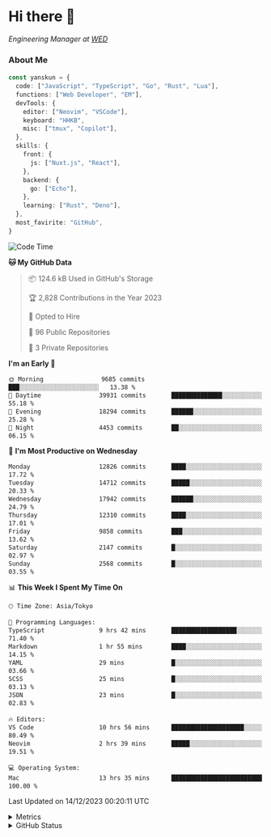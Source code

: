 # Hi there&nbsp;:wave:

<!-- ![Alt text](https://spotify-recently-played-readme.vercel.app/api?user=31kynbuubkiu3r4qh4hjuaglhfay) -->

_Engineering Manager at [WED](https://github.com/wedinc)_

### About Me

```ts
const yanskun = {
  code: ["JavaScript", "TypeScript", "Go", "Rust", "Lua"],
  functions: ["Web Developer", "EM"],
  devTools: {
    editor: ["Neovim", "VSCode"],
    keyboard: "HHKB",
    misc: ["tmux", "Copilot"],
  },
  skills: {
    front: {
      js: ["Nuxt.js", "React"],
    },
    backend: {
      go: ["Echo"],
    },
    learning: ["Rust", "Deno"],
  },
  most_favirite: "GitHub",
}
```

<!--START_SECTION:waka-->
![Code Time](http://img.shields.io/badge/Code%20Time-627%20hrs%2049%20mins-blue)

**🐱 My GitHub Data** 

> 📦 124.6 kB Used in GitHub's Storage 
 > 
> 🏆 2,828 Contributions in the Year 2023
 > 
> 💼 Opted to Hire
 > 
> 📜 96 Public Repositories 
 > 
> 🔑 3 Private Repositories 
 > 
**I'm an Early 🐤** 

```text
🌞 Morning                9685 commits        ███░░░░░░░░░░░░░░░░░░░░░░   13.38 % 
🌆 Daytime                39931 commits       ██████████████░░░░░░░░░░░   55.18 % 
🌃 Evening                18294 commits       ██████░░░░░░░░░░░░░░░░░░░   25.28 % 
🌙 Night                  4453 commits        ██░░░░░░░░░░░░░░░░░░░░░░░   06.15 % 
```
📅 **I'm Most Productive on Wednesday** 

```text
Monday                   12826 commits       ████░░░░░░░░░░░░░░░░░░░░░   17.72 % 
Tuesday                  14712 commits       █████░░░░░░░░░░░░░░░░░░░░   20.33 % 
Wednesday                17942 commits       ██████░░░░░░░░░░░░░░░░░░░   24.79 % 
Thursday                 12310 commits       ████░░░░░░░░░░░░░░░░░░░░░   17.01 % 
Friday                   9858 commits        ███░░░░░░░░░░░░░░░░░░░░░░   13.62 % 
Saturday                 2147 commits        █░░░░░░░░░░░░░░░░░░░░░░░░   02.97 % 
Sunday                   2568 commits        █░░░░░░░░░░░░░░░░░░░░░░░░   03.55 % 
```


📊 **This Week I Spent My Time On** 

```text
🕑︎ Time Zone: Asia/Tokyo

💬 Programming Languages: 
TypeScript               9 hrs 42 mins       ██████████████████░░░░░░░   71.40 % 
Markdown                 1 hr 55 mins        ████░░░░░░░░░░░░░░░░░░░░░   14.15 % 
YAML                     29 mins             █░░░░░░░░░░░░░░░░░░░░░░░░   03.66 % 
SCSS                     25 mins             █░░░░░░░░░░░░░░░░░░░░░░░░   03.13 % 
JSON                     23 mins             █░░░░░░░░░░░░░░░░░░░░░░░░   02.83 % 

🔥 Editors: 
VS Code                  10 hrs 56 mins      ████████████████████░░░░░   80.49 % 
Neovim                   2 hrs 39 mins       █████░░░░░░░░░░░░░░░░░░░░   19.51 % 

💻 Operating System: 
Mac                      13 hrs 35 mins      █████████████████████████   100.00 % 
```


 Last Updated on 14/12/2023 00:20:11 UTC
<!--END_SECTION:waka-->

<details>
  <summary>Metrics</summary>
  <img src="https://github.com/yanskun/yanskun/blob/main/github-metrics.svg" alt="Metrics">
</details>

<details>
  <summary>GitHub Status</summary>
  <picture>
    <source media="(prefers-color-scheme: dark)" srcset="https://raw.githubusercontent.com/yanskun/yanskun/master/profile-summary-card-output/nord_dark/0-profile-details.svg">
   <img src="https://raw.githubusercontent.com/yanskun/yanskun/master/profile-summary-card-output/default/0-profile-details.svg">
  </picture>
  <br>
  <picture>
    <source media="(prefers-color-scheme: dark)" srcset="https://raw.githubusercontent.com/yanskun/yanskun/master/profile-summary-card-output/nord_dark/1-repos-per-language.svg">
   <img src="https://raw.githubusercontent.com/yanskun/yanskun/master/profile-summary-card-output/default/1-repos-per-language.svg">
  </picture>
  <picture>
    <source media="(prefers-color-scheme: dark)" srcset="https://raw.githubusercontent.com/yanskun/yanskun/master/profile-summary-card-output/nord_dark/2-most-commit-language.svg">
   <img src="https://raw.githubusercontent.com/yanskun/yanskun/master/profile-summary-card-output/default/2-most-commit-language.svg">
  </picture>
  <br>
  <picture>
    <source media="(prefers-color-scheme: dark)" srcset="https://raw.githubusercontent.com/yanskun/yanskun/master/profile-summary-card-output/nord_dark/3-stats.svg">
   <img src="https://raw.githubusercontent.com/yanskun/yanskun/master/profile-summary-card-output/default/3-stats.svg">
  </picture>
  <picture>
    <source media="(prefers-color-scheme: dark)" srcset="https://raw.githubusercontent.com/yanskun/yanskun/master/profile-summary-card-output/nord_dark/4-productive-time.svg">
   <img src="https://raw.githubusercontent.com/yanskun/yanskun/master/profile-summary-card-output/default/4-productive-time.svg">
  </picture>
</details>
